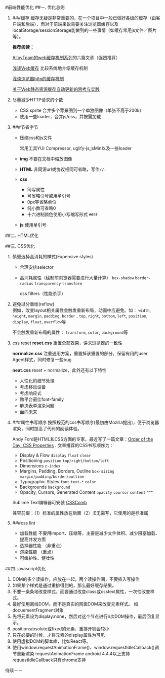 #前端性能优化
##一. 优化总则
1. ###缓存
	缓存无疑是非常重要的，在一个项目中一般已做好各级的缓存（由客户端和后端），而对于前端来说需要关注浏览器缓存以及localStorage/sessionStorage能做到的一些事情（如缓存常用js文件／图片等）。
	
	**推荐阅读：**
	
	[AlloyTeam的web缓存机制系列](http://www.alloyteam.com/2012/03/web-cache-1-web-cache-overview/)的六篇文章（强烈推荐）
	
	[浅谈Web缓存](http://www.alloyteam.com/2016/03/discussion-on-web-caching/?utm_source=tuicool&utm_medium=referral) 比较系统地介绍缓存机制
	
	[浅谈浏览器http的缓存机制](http://www.360doc.com/content/16/0405/10/30136251_547971176.shtml)
	
	[关于Web静态资源缓存自动更新的思考与实践](http://web.jobbole.com/82838/)
2. 尽量减少HTTP请求的个数
	- CSS sprite 合并多个背景图到一个单独图像（单张不高于200k）	
	- 使用一些loader，合并js/css，并按需加载
3. ###节省字节
	- 压缩css和js文件 
	
		常用工具YUI Compressor, uglify-js,jsMin以及一些loader
	- **img** 不要在文档中缩放图像	
	- **HTML** 非同源url或协议相同可省略，写作`//:`	
	- **css**
		- 简写属性
		- 可省略引号或用单引号
		- 0px等省略单位
		- 纯小数可省略0
		- 十六进制颜色使用小写缩写形式 `#69f`
	- **js** 使用单引号		

##二. HTML优化


##三. CSS优化
1. 慎重选择高消耗的样式(Expensive styles)	
	- 合理安排selector
	- 高消耗属性（绘制前浏览器需要进行大量计算）
		`box-shadow` `border-radius` `transparency` `transform`
	
		css filters（性能杀手）
2. 避免过分重绘(reflow)		
	例如，改变layout相关属性会触发重新布局，动画中应避免。如：
	 `width`, `height`, `margin`, `padding`, `border` , `top`, `right`, `bottom`, `left`, `position`, `display`, `float`, `overflow`等
	
	不会触发重新布局的属性： `transform`, `color`, `background`等
3. css reset
	**reset.css** 重置全部效果，讲求浏览器的一致性
	
	**normalize.css** 注重通用方案，重置掉该重置的部分，保留有用的user Agent样式，同时修复一些bug
	
	**neat.css**  reset + normalize，此外还有以下特性
	- 人性化的细节处理
	- 考虑移动设备
	- 考虑响应式
	- 跨平台最佳font-family
	- 解决表单渲染问题
	- 面向未来
4. ###属性书写顺序
	按照规范的css书写顺序(最初由Mozilla提出)，便于浏览器渲染，同时提高了代码的阅读体验。
	
	Andy Ford是HTML和CSS方面的专家，最近写了一篇文章：[Order of the Day: CSS Properties](http://aloestudios.com/2009/02/order-of-the-day-css-properties/) . 文章推荐的CSS书写顺序为：
	
	- Display & Flow `display` `float` `clear`
	- Positioning `position` `top/right/bottom/left`
	- Dimensions `z-index `
	- Margins, Padding, Borders, Outline `box-sizing` `margin/padding/border/outline`
	- Typographic Styles `font` `text-*` `color`
	- Backgrounds `background`
	- Opacity, Cursors, Generated Content `opacity` `coursor` `content` ^^^
	
	Sublime Text编辑器可安装 [CSSComb](http://csscomb.com/docs) 
	
	兼容前缀：（1）标准的属性放在后面（2）IE无需写，它使用的是标准属

3. ###css lint
	- 加载性能  不要用import、压缩等，主要是减少文件体积、减少阻塞加载、提高并发方面
	- 选择器性能 （非重点）
	- 渲染性能 （重点）
	- 可维护性、健壮性

##四. javascript优化
1. DOM的多个读操作，应放在一起。两个读操作间，不要插入写操作
2. 如果某个样式是通过重排得到的，那么最好缓存结果。
3. 不要一条条地改变样式，而要通过改变class或csstext属性，一次性改变样式。
4. 最好使用离线DOM，而不是真实的网面DOM来改变元素样式。 如docuementFragment对象
5. 先将元素设为display:none，然后对这个节点进行n次DOM操作，最后回复显示。
6. position:absolute或fixed的元素，重排开销会较小
7. 只在必要的时候，才将元素的display属性为可见
8. 使用虚拟DOM的脚本库，比如React等。
9. 使用window.requestAnimationFrame()、window.requestIdleCallback()调节重新渲染
requestAnimationFrame android 4.4.4以上支持  requestIdleCallback只有chrome支持

待续－－

